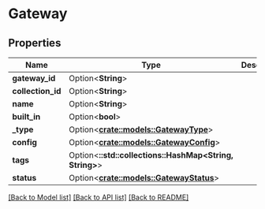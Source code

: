 # Gateway

## Properties

Name | Type | Description | Notes
------------ | ------------- | ------------- | -------------
**gateway_id** | Option<**String**> |  | [optional]
**collection_id** | Option<**String**> |  | [optional]
**name** | Option<**String**> |  | [optional]
**built_in** | Option<**bool**> |  | [optional]
**_type** | Option<[**crate::models::GatewayType**](GatewayType.md)> |  | [optional]
**config** | Option<[**crate::models::GatewayConfig**](GatewayConfig.md)> |  | [optional]
**tags** | Option<**::std::collections::HashMap<String, String>**> |  | [optional]
**status** | Option<[**crate::models::GatewayStatus**](GatewayStatus.md)> |  | [optional]

[[Back to Model list]](../README.md#documentation-for-models) [[Back to API list]](../README.md#documentation-for-api-endpoints) [[Back to README]](../README.md)


